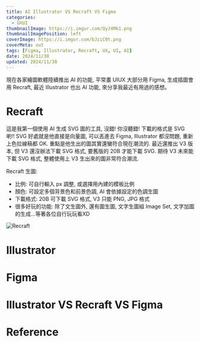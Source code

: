 ```yaml
---
title: AI Illustrator VS Recraft VS Figma
categories:
  - UXUI
thumbnailImage: https://i.imgur.com/QyJ4Mk1.png
thumbnailImagePosition: left
coverImage: https://i.imgur.com/bJziC0t.png
coverMeta: out
tags: [Figma, Illustrator, Recraft, UX, UI, AI]
date: 2024/11/30
updated: 2024/11/30
---
```


現在各家繪圖軟體陸續推出 AI 的功能, 平常畫 UIUX 大部分用 Figma, 生成插圖會用 Recraft, 最近 Illustrator 也出 AI 功能, 來分享我最近有用過的感想。

<!--more-->

# Recraft

這是我第一個使用 AI 生成 SVG 圖的工具, 沒錯! 你沒聽錯! 下載的格式是 SVG 喲!! SVG 好處就是他直接是向量圖, 可以丟進去 Figma, Illustrator 都沒問題, 重新上色拉線稿都 OK. 重點是他生出的圖其實還蠻符合現在潮流的. 最近還推出 V3 版本, 但 V3 還沒辦法下載 SVG 格式, 要舊版的 20B 才能下載 SVG. 期待 V3 未來能下載 SVG 格式, 整體使用上 V3 生出來的圖非常符合潮流.

Recraft 生圖:

* 比例: 可自行輸入 px 調整, 或選擇用內建的模板比例
* 顏色: 可設定多個背景色和前景色調, AI 會依據設定的色調生圖
* 下載格式: 20B 可下載 SVG 格式, V3 只能 PNG, JPG 格式
* 很多好玩的功能: 除了文生圖外, 還有圖生圖, 文字生圖組 Image Set, 文字加圖的生成...等著各位自行玩玩看XD

![Recraft](https://i.imgur.com/iJEFORw.png)

# Illustrator


# Figma


# Illustrator VS Recraft VS Figma


# Reference
